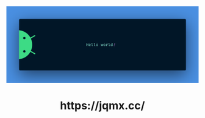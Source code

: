 <img src="https://raw.githubusercontent.com/jqlz/jqlz/refs/heads/main/bnr.png" alt=" ">

<h1 align="center">https://jqmx.cc/</h1>
  
</p>
<br>
